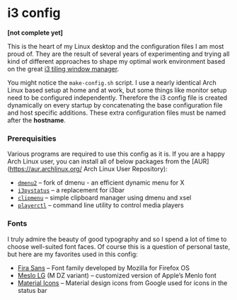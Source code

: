 # i3 config

**[not complete yet]**

This is the heart of my Linux desktop and the configuration files I am most proud of. They are the result of several years of experimenting and trying all kind of different approaches to shape my optimal work environment based on the great [i3 tiling window manager](https://i3wm.org/).

You might notice the `make-config.sh` script. I use a nearly identical Arch Linux based setup at home and at work, but some things like monitor setup need to be configured independently. Therefore the i3 config file is created dynamically on every startup by concatenating the base configuration file and host specific additions. These extra configuration files must be named after the **hostname**.

### Prerequisities

Various programs are required to use this config as it is. If you are a happy Arch Linux user, you can install all of below packages from the [AUR](https://aur.archlinux.org/ Arch Linux User Repository):

* [`dmenu2`](https://bitbucket.org/melek/dmenu2) – fork of dmenu - an efficient dynamic menu for X
* [`i3pystatus`](https://github.com/enkore/i3pystatus) – a replacement for i3bar
* [`clipmenu`](https://github.com/cdown/clipmenu) – simple clipboard manager using dmenu and xsel
* [`playerctl`](https://github.com/acrisci/playerctl) – command line utility to control media players

### Fonts

I truly admire the beauty of good typography and so I spend a lot of time to choose well-suited font faces. Of course this is a question of personal taste, but here are my favorites used in this config:

* [Fira Sans](http://mozilla.github.io/Fira/) – Font family developed by Mozilla for Firefox OS
* [Meslo LG](https://github.com/andreberg/Meslo-Font) (M DZ variant) – customized version of Apple’s Menlo font
* [Material Icons](https://design.google.com/icons/) – Material design icons from Google used for icons in the status bar
